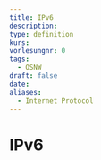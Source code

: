 ```yaml
---
title: IPv6
description: 
type: definition
kurs: 
vorlesungnr: 0
tags:
  - OSNW
draft: false
date: 
aliases:
  - Internet Protocol
---
```

# IPv6
